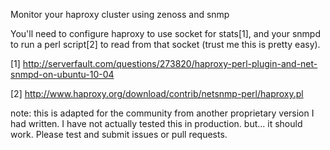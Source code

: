 Monitor your haproxy cluster using zenoss and snmp

You'll need to configure haproxy to use socket for stats[1], and your snmpd to run a perl script[2] to read from that socket (trust me this is pretty easy).

[1] http://serverfault.com/questions/273820/haproxy-perl-plugin-and-net-snmpd-on-ubuntu-10-04

[2] http://www.haproxy.org/download/contrib/netsnmp-perl/haproxy.pl

note: this is adapted for the community from another proprietary version I had written. I have not actually tested this in production. but... it should work. Please test and submit issues or pull requests.
